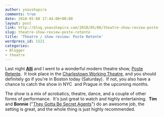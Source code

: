 ```yaml
---
author: yoavshapira
comments: true
date: 2010-05-08 17:44:00+00:00
layout: post
link: http://blog.yoavshapira.com/2010/05/08/theatre-show-review-poste-retente/
slug: theatre-show-review-poste-retente
title: 'Theatre / show review: Poste Retente'
wordpress_id: 1521
categories:
- Blogger
- theatre
---
```


Last night **[Alli](http://allisonshapira.com/)** and I went to a wonderful modern theatre show, [Poste Retente](http://calendar.boston.com/boston-ma/events/show/106747565-poste-restante).  It took place in the [Charlestown Working Theatre](http://www.charlestownworkingtheater.org/), and you should definitely go if you're in Boston today (Saturday).  If not, you also have a chance to catch the show in NYC  and Prague in the upcoming months.  
  
The show is a mix of acrobatics, theatre, dance, and a couple of other forms of performance.  It's just great to watch and highly entertaining.  **Tim** and **Bonnie** ("[They Gotta Be Secret Agents](http://www.the-secret-agents.com/index.html)") do an awesome job, the setting is great, and the whole thing is just highly recommended.
